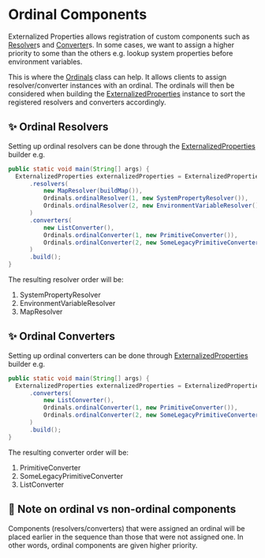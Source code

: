 # Ordinal Components

Externalized Properties allows registration of custom components such as [Resolver](../core/src/main/java/io/github/joeljeremy7/externalizedproperties/core/Resolver.java)s and [Converter](../core/src/main/java/io/github/joeljeremy7/externalizedproperties/core/Converter.java)s. In some cases, we want to assign a higher priority to some than the others e.g. lookup system properties before environment variables.

This is where the [Ordinals](../core/src/main/java/io/github/joeljeremy7/externalizedproperties/core/Ordinals.java) class can help. It allows clients to assign resolver/converter instances with an ordinal. The ordinals will then be considered when building the [ExternalizedProperties](../core/src/main/java/io/github/joeljeremy7/externalizedproperties/core/ExternalizedProperties.java) instance to sort the registered resolvers and converters accordingly.

## ✨ Ordinal Resolvers

Setting up ordinal resolvers can be done through the [ExternalizedProperties](../core/src/main/java/io/github/joeljeremy7/externalizedproperties/core/ExternalizedProperties.java) builder e.g.

```java
public static void main(String[] args) {
  ExternalizedProperties externalizedProperties = ExternalizedProperties.builder()
      .resolvers(
          new MapResolver(buildMap()),
          Ordinals.ordinalResolver(1, new SystemPropertyResolver()),
          Ordinals.ordinalResolver(2, new EnvironmentVariableResolver())
      )
      .converters(
          new ListConverter(),
          Ordinals.ordinalConverter(1, new PrimitiveConverter()),
          Ordinals.ordinalConverter(2, new SomeLegacyPrimitiveConverter())
      )
      .build();
}
```

The resulting resolver order will be:  

1. SystemPropertyResolver
2. EnvironmentVariableResolver
3. MapResolver

## ✨ Ordinal Converters

Setting up ordinal converters can be done through [ExternalizedProperties](../core/src/main/java/io/github/joeljeremy7/externalizedproperties/core/ExternalizedProperties.java) builder e.g.

```java
public static void main(String[] args) {
  ExternalizedProperties externalizedProperties = ExternalizedProperties.builder()
      .converters(
          new ListConverter(),
          Ordinals.ordinalConverter(1, new PrimitiveConverter()),
          Ordinals.ordinalConverter(2, new SomeLegacyPrimitiveConverter())
      )
      .build();
}
```

The resulting converter order will be:  

1. PrimitiveConverter
2. SomeLegacyPrimitiveConverter
3. ListConverter

## 📖 Note on ordinal vs non-ordinal components

Components (resolvers/converters) that were assigned an ordinal will be placed earlier in the sequence than those that were not assigned one. In other words, ordinal components are given higher priority.
